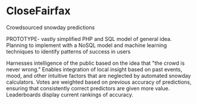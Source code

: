 # CloseFairfax
Crowdsourced snowday predictions

PROTOTYPE- vastly simplified PHP and SQL model of general idea. Planning to implement with a NoSQL model and machine learning techniques to identify patterns  of success in users

Harnesses intelligence of the public based on the idea that "the crowd is never wrong." Enables integration of local insight based on past events, mood, and other intuitive factors that are neglected by automated snowday calculators. Votes are weighted based on previous accuracy of predictions, ensuring that consistently correct predictors are given more value. Leaderboards display current rankings of accuracy.
